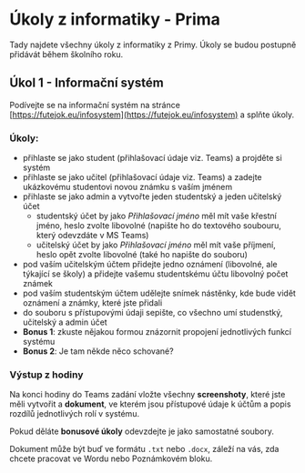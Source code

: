 
# Úkoly z informatiky - Prima
Tady najdete všechny úkoly z informatiky z Primy. Úkoly se budou postupně přidávát během školního roku.


## Úkol 1 - Informační systém
Podívejte se na informační systém na stránce [https://futejok.eu/infosystem](https://futejok.eu/infosystem) a splňte úkoly.
### Úkoly:

 - přihlaste se jako student (přihlašovací údaje viz. Teams) a projděte si systém
 - přihlaste se jako učitel (přihlašovací údaje viz. Teams) a zadejte ukázkovému studentovi novou známku s vaším jménem
 - přihlaste se jako admin a vytvořte jeden studentský a jeden učitelský účet
	 - studentský účet by jako *Přihlašovací jméno* měl mít vaše křestní jméno, heslo zvolte libovolné (napište ho do textového soubouru, který odevzdáte v MS Teams)
	 - učitelský účet by jako *Přihlašovací jméno* měl mít vaše příjmení, heslo opět zvolte libovolné (také ho napište do souboru)
 - pod vaším učitelským účtem přidejte jedno oznámení (libovolné, ale týkající se školy) a přidejte vašemu studentskému účtu libovolný počet známek
 - pod vaším studentským účtem udělejte snímek nástěnky, kde bude vidět oznámení a známky, které jste přidali
 - do souboru s přístupovými údaji sepište, co všechno umí studenstký, učitelský a admin účet
 - **Bonus 1**: zkuste nějakou formou znázornit propojení jednotlivých funkcí systému
 - **Bonus 2**: Je tam někde něco schované?

### Výstup z hodiny
Na konci hodiny do Teams zadání vložte všechny **screenshoty**, které jste měli vytvořit a **dokument**, ve kterém jsou přístupové údaje k účtům a popis rozdílů jednotlivých rolí v systému.

Pokud děláte **bonusové úkoly** odevzdejte je jako samostatné soubory.

Dokument může být buď ve formátu `.txt` nebo `.docx`, záleží na vás, zda chcete pracovat ve Wordu nebo Poznámkovém bloku.

